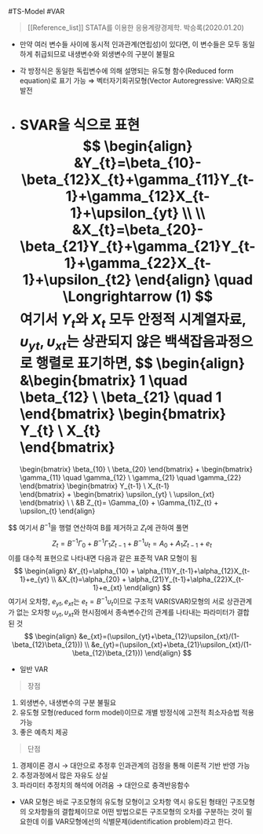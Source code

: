 #TS-Model  #VAR

> [[Reference_list]]
> STATA를 이용한 응용계량경제학. 박승록(2020.01.20)

- 만약 여러 변수들 사이에 동시적 인과관계(연립성)이 있다면, 이 변수들은 모두 동일하게 취급되므로 내생변수와 외생변수의 구분이 불필요
-  각 방정식은 동일한 독립변수에 의해 설명되는 유도형 함수(Reduced form equation)로 표기 가능 $\Longrightarrow$ 벡터자기회귀모형(Vector Autoregressive: VAR)으로 발전

- SVAR을 식으로 표현
$$ 
\begin{align} 
	&Y_{t}=\beta_{10}-\beta_{12}X_{t}+\gamma_{11}Y_{t-1}+\gamma_{12}X_{t-1}+\upsilon_{yt} \\ \\
	&X_{t}=\beta_{20}-\beta_{21}Y_{t}+\gamma_{21}Y_{t-1}+\gamma_{22}X_{t-1}+\upsilon_{t2} 
\end{align} 
\quad \Longrightarrow (1)
$$
여기서 $Y_{t}$와 $X_{t}$ 모두 안정적 시계열자료, $\upsilon_{yt},\upsilon_{xt}$는 상관되지 않은 백색잡음과정으로 행렬로 표기하면,
$$
\begin{align}
	&\begin{bmatrix}
		1 \quad \beta_{12} \\
		\beta_{21} \quad 1
	\end{bmatrix}
	\begin{bmatrix}
		Y_{t} \\
		X_{t}		
	\end{bmatrix}
	=
	\begin{bmatrix}
		\beta_{10} \\
		\beta_{20}
	\end{bmatrix}
	+
	\begin{bmatrix}
		\gamma_{11} \quad \gamma_{12} \\
		\gamma_{21} \quad \gamma_{22}
	\end{bmatrix}
	\begin{bmatrix}
		Y_{t-1} \\
		X_{t-1}		
	\end{bmatrix}
	+
	\begin{bmatrix}
		\upsilon_{yt} \\
		\upsilon_{xt}
	\end{bmatrix}
	\\ \\
	&B Z_{t}= \Gamma_{0} + \Gamma_{1}Z_{t} + \upsilon_{t}
\end{align}
	
$$
여기서  $B^{-1}$을  행렬 연산하여 B를 제거하고 $Z_{t}$에 관하여 풀면
$$
	Z_{t}=B^{-1}\Gamma_{0}+B^{-1}\Gamma_{1}Z_{t-1}+B^{-1}\upsilon_{t} = A_{0} + A_{1}Z_{t-1} + e_{t}
$$
이를 대수적 표현으로 나타내면 다음과 같은 표준적 VAR 모형이 됨
$$
\begin{align}
	&Y_{t}=\alpha_{10} + \alpha_{11}Y_{t-1}+\alpha_{12}X_{t-1}+e_{yt} \\
	&X_{t}=\alpha_{20} + \alpha_{21}Y_{t-1}+\alpha_{22}X_{t-1}+e_{xt}
\end{align}
$$
여기서 오차항, $e_{yt},e_{xt}$는 $e_{t}=B^{-1}\upsilon_{t}$이므로 구조적 VAR(SVAR)모형의 서로 상관관계가 없는 오차항 $\upsilon_{yt},\upsilon_{xt}$와 현시점에서 종속변수간의 관계를 나타내는 파라미터가 결합된 것
$$
	\begin{align}
		&e_{xt}=(\upsilon_{yt}+\beta_{12}\upsilon_{xt}/(1-\beta_{12}\beta_{21})) \\
		&e_{yt}=(\upsilon_{xt}+\beta_{21}\upsilon_{xt}/(1-\beta_{12}\beta_{21}))
	\end{align}
$$

- 일반 VAR
> 장점
1) 외생변수, 내생변수의 구분 불필요
2) 유도형 모형(reduced form model)이므로 개별 방정식에 고전적 최소자승법 적용 가능
3) 좋은 예측치 제공
> 단점
1) 경제이론 경시 $\longrightarrow$ 대안으로 추정후 인과관계의 검정을 통해 이론적 기반 반영 가능
2) 추정과정에서 많은 자유도 상실
3) 파라미터 추정치의 해석에 어려움 $\longrightarrow$ 대안으로 충격반응함수
-  VAR 모형은 바로 구조모형의 유도형 모형이고 오차항 역시 유도된 형태인 구조모형의 오차항들의 결합체이므로 어떤 방법으로든 구조모형의 오차를 구분하는 것이 필요한데 이를 VAR모형에선의 식별문제(identification problem)라고 한다.